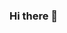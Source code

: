 ### Hi there 👋

<!--
**exTypen/exTypen** is a ✨ _special_ ✨ repository because its `README.md` (this file) appears on your GitHub profile.

###I'm Yasir and I'm a 10th grade student. I'm studying at Çapa Science High School. I love dealing with codes. I'm interested in .NET, Angular, Python and other.

